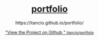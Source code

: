 <div class="wrapper">
  <header>
    <h1>
      <a href="itancio.github.io/portfolio/"> portfolio </a>
    </h1>
    <p> https://itancio.github.io/portfolio/</p>
    <p class="view"><a href="https://github.com/itancio/portfolio">
      "View the Project on Github "
      <small>itancio/portfolio</small>
      </a>
    </p>
  </header>
